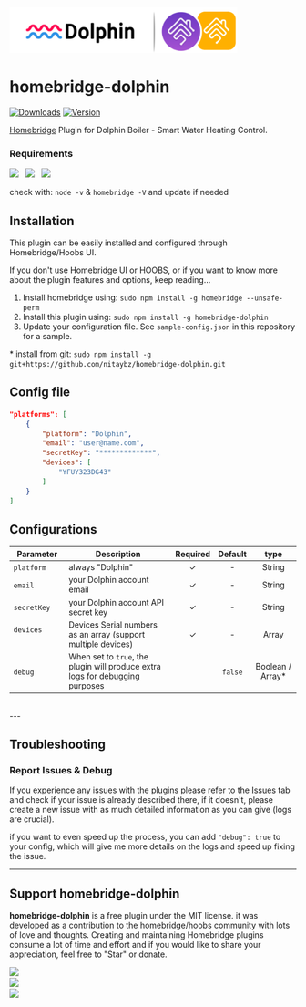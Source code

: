 <img src="https://github.com/nitaybz/homebridge-dolphin/raw/master/branding/dolphin_homebridge.png" width="400px">


# homebridge-dolphin

[![Downloads](https://img.shields.io/npm/dt/homebridge-dolphin.svg?color=critical)](https://www.npmjs.com/package/homebridge-dolphin)
[![Version](https://img.shields.io/npm/v/homebridge-dolphin)](https://www.npmjs.com/package/homebridge-dolphin)<br>

[Homebridge](https://github.com/nfarina/homebridge) Plugin for Dolphin Boiler - Smart Water Heating Control.

### Requirements

<img src="https://img.shields.io/badge/node-%3E%3D14.5-brightgreen"> &nbsp;
<img src="https://img.shields.io/badge/homebridge-%3E%3D1.3.4-brightgreen"> &nbsp;
<img src="https://img.shields.io/badge/iOS-%3E%3D14.0.0-brightgreen">

check with: `node -v` & `homebridge -V` and update if needed

## Installation

This plugin can be easily installed and configured through Homebridge/Hoobs UI.

If you don't use Homebridge UI or HOOBS, or if you want to know more about the plugin features and options, keep reading...

1. Install homebridge using: `sudo npm install -g homebridge --unsafe-perm`
2. Install this plugin using: `sudo npm install -g homebridge-dolphin`
3. Update your configuration file. See `sample-config.json` in this repository for a sample.

\* install from git: `sudo npm install -g git+https://github.com/nitaybz/homebridge-dolphin.git`

## Config file

``` json
"platforms": [
    {
        "platform": "Dolphin",
        "email": "user@name.com",
        "secretKey": "*************",
        "devices": [
            "YFUY323DG43"
        ]
    }
]
```

## Configurations

|             Parameter            |                       Description                       | Required |  Default  |  type  |
| -------------------------------- | ------------------------------------------------------- |:--------:|:---------:|:---------:|
| `platform`                       | always "Dolphin"    |     ✓    |      -    |  String  |
| `email`                       | your Dolphin account email     |     ✓    |      -    |  String  |
| `secretKey`                       | your Dolphin account API secret key                              |     ✓    |      -    |  String  |
| `devices`                       | Devices Serial numbers as an array (support multiple devices)  |     ✓    |      -    |  Array  |
| `debug`       |  When set to `true`, the plugin will produce extra logs for debugging purposes        |          |  `false` |   Boolean / Array*  |

<br>
---

## Troubleshooting

### Report Issues & Debug
If you experience any issues with the plugins please refer to the [Issues](https://github.com/nitaybz/homebridge-dolphin/issues) tab and check if your issue is already described there, if it doesn't, please create a new issue with as much detailed information as you can give (logs are crucial).<br>

if you want to even speed up the process, you can add `"debug": true` to your config, which will give me more details on the logs and speed up fixing the issue.

-----------------------

## Support homebridge-dolphin

**homebridge-dolphin** is a free plugin under the MIT license. it was developed as a contribution to the homebridge/hoobs community with lots of love and thoughts.
Creating and maintaining Homebridge plugins consume a lot of time and effort and if you would like to share your appreciation, feel free to "Star" or donate. 

<a target="blank" href="https://www.paypal.me/nitaybz"><img src="https://img.shields.io/badge/PayPal-Donate-blue.svg?logo=paypal"/></a><br>
<a target="blank" href="https://www.patreon.com/nitaybz"><img src="https://img.shields.io/badge/PATREON-Become a patron-red.svg?logo=patreon"/></a><br>
<a target="blank" href="https://ko-fi.com/nitaybz"><img src="https://img.shields.io/badge/Ko--Fi-Buy%20me%20a%20coffee-29abe0.svg?logo=ko-fi"/></a>